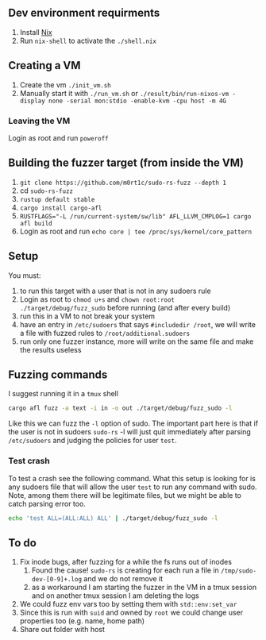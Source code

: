 ## Dev environment requirments

1. Install [Nix](https://nixos.org/download/)
1. Run `nix-shell` to activate the `./shell.nix`

## Creating a VM

1. Create the vm `./init_vm.sh`
1. Manually start it with `./run_vm.sh` or `./result/bin/run-nixos-vm -display none -serial mon:stdio -enable-kvm -cpu host -m 4G`

### Leaving the VM

Login as root and run `poweroff`

## Building the fuzzer target (from inside the VM)

1. `git clone https://github.com/m0rt1c/sudo-rs-fuzz --depth 1`
1. cd `sudo-rs-fuzz` 
1. `rustup default stable`
1. `cargo install cargo-afl`
1. `RUSTFLAGS="-L /run/current-system/sw/lib" AFL_LLVM_CMPLOG=1 cargo afl build`
1.  Login as root and run `echo core | tee /proc/sys/kernel/core_pattern`

## Setup

You must:

1. to run this target with a user that is not in any sudoers rule
1. Login as root to `chmod u+s` and `chown root:root` `./target/debug/fuzz_sudo` before running (and after every build) 
1. run this in a VM to not break your system
1. have an entry in `/etc/sudoers` that says `#includedir /root`, we will write a file with fuzzed rules to `/root/additional.sudoers`
1. run only one fuzzer instance, more will write on the same file and make the results useless

## Fuzzing commands

I suggest running it in a `tmux` shell

```bash
cargo afl fuzz -a text -i in -o out ./target/debug/fuzz_sudo -l
```

Like this we can fuzz the `-l` option of sudo.
The important part here is that if the user is not in sudoers `sudo-rs` -l will just quit immediately after parsing `/etc/sudoers` and judging the policies for user `test`.

### Test crash

To test a crash see the following command. What this setup is looking for is any sudoers file that will allow the user `test` to run any command with sudo. Note, among them there will be legitimate files, but we might be able to catch parsing error too.

```bash
echo 'test ALL=(ALL:ALL) ALL' | ./target/debug/fuzz_sudo -l
```

## To do

1. Fix inode bugs, after fuzzing for a while the fs runs out of inodes
    1. Found the cause! `sudo-rs` is creating for each run a file in `/tmp/sudo-dev-[0-9]+.log` and we do not remove it
    1. as a workaround I am starting the fuzzer in the VM in a tmux session and on another tmux session I am deleting the logs
1. We could fuzz env vars too by setting them with `std::env:set_var`
1. Since this is run with `suid` and owned by `root` we could change user properties too (e.g. name, home path)
1. Share out folder with host

